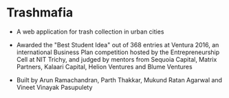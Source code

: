 # Trashmafia

- A web application for trash collection in urban cities

- Awarded the "Best Student Idea" out of 368 entries at Ventura 2016, an international Business Plan competition hosted by the Entrepreneurship Cell at NIT Trichy, and judged by mentors from Sequoia Capital, Matrix Partners, Kalaari Capital, Helion Ventures and Blume Ventures 

- Built by Arun Ramachandran, Parth Thakkar, Mukund Ratan Agarwal and Vineet Vinayak Pasupulety
